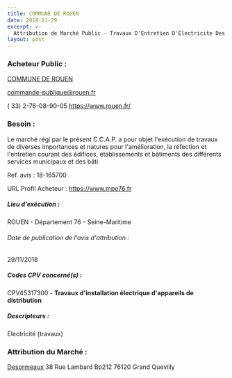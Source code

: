 ```yaml
---
title: COMMUNE DE ROUEN
date: 2018-11-29
excerpt: >-
  Attribution de Marché Public - Travaux D'Entretien D'Electricite Des Batiments Communaux Et Batiments Ccas
layout: post
---
```


### Acheteur Public : 
<a href="/acheteur-136/siren-217605401"> COMMUNE DE ROUEN</a><br/>



commande-publique@rouen.fr

( 33) 2-76-08-90-05
https://www.rouen.fr/
### Besoin :

Le marché régi par le présent C.C.A.P. a pour objet l'exécution de travaux de diverses importances et natures pour l'amélioration, la réfection et l'entretien courant des édifices, établissements et bâtiments des différents services municipaux et des bâti

Ref. avis : 18-165700

URL Profil Acheteur : https://www.mpe76.fr

##### Lieu d'exécution :

ROUEN - Département 76 - Seine-Maritime

###### Date de publication de l'avis d'attribution : 
29/11/2018

##### Codes CPV concerné(s) :
CPV45317300 - **Travaux d'installation électrique d'appareils de distribution** <br/>

##### Descripteurs :
Electricité (travaux) <br/>

### Attribution du Marché :
<a href="/entreprise-553/siren-387934177"> Desormeaux</a>    38 Rue Lambard Bp212 76120 Grand Quevilly <br/>
